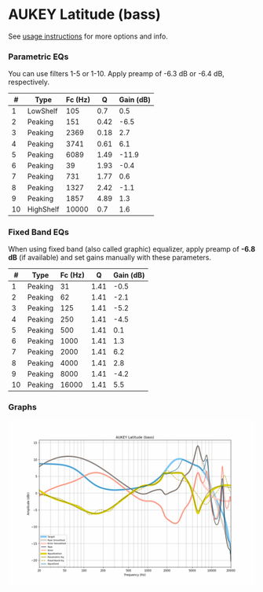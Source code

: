 # AUKEY Latitude (bass)
See [usage instructions](https://github.com/jaakkopasanen/AutoEq#usage) for more options and info.

### Parametric EQs
You can use filters 1-5 or 1-10. Apply preamp of -6.3 dB or -6.4 dB, respectively.

|   # | Type      |   Fc (Hz) |    Q |   Gain (dB) |
|-----|-----------|-----------|------|-------------|
|   1 | LowShelf  |       105 | 0.7  |         0.5 |
|   2 | Peaking   |       151 | 0.42 |        -6.5 |
|   3 | Peaking   |      2369 | 0.18 |         2.7 |
|   4 | Peaking   |      3741 | 0.61 |         6.1 |
|   5 | Peaking   |      6089 | 1.49 |       -11.9 |
|   6 | Peaking   |        39 | 1.93 |        -0.4 |
|   7 | Peaking   |       731 | 1.77 |         0.6 |
|   8 | Peaking   |      1327 | 2.42 |        -1.1 |
|   9 | Peaking   |      1857 | 4.89 |         1.3 |
|  10 | HighShelf |     10000 | 0.7  |         1.6 |

### Fixed Band EQs
When using fixed band (also called graphic) equalizer, apply preamp of **-6.8 dB** (if available) and set gains manually with these parameters.

|   # | Type    |   Fc (Hz) |    Q |   Gain (dB) |
|-----|---------|-----------|------|-------------|
|   1 | Peaking |        31 | 1.41 |        -0.5 |
|   2 | Peaking |        62 | 1.41 |        -2.1 |
|   3 | Peaking |       125 | 1.41 |        -5.2 |
|   4 | Peaking |       250 | 1.41 |        -4.5 |
|   5 | Peaking |       500 | 1.41 |         0.1 |
|   6 | Peaking |      1000 | 1.41 |         1.3 |
|   7 | Peaking |      2000 | 1.41 |         6.2 |
|   8 | Peaking |      4000 | 1.41 |         2.8 |
|   9 | Peaking |      8000 | 1.41 |        -4.2 |
|  10 | Peaking |     16000 | 1.41 |         5.5 |

### Graphs
![](./AUKEY%20Latitude%20(bass).png)
